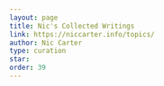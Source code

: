 ```yaml
---
layout: page
title: Nic's Collected Writings
link: https://niccarter.info/topics/
author: Nic Carter
type: curation
star: 
order: 39
---
```

